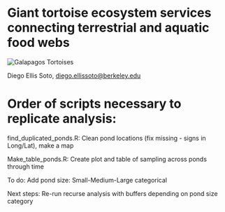 # Giant tortoise ecosystem services connecting terrestrial and aquatic food webs 


![Galapagos Tortoises](https://www.mpg.de/11588404/original-1626697505.webp?t=eyJ3aWR0aCI6NjgyLCJmaWxlX2V4dGVuc2lvbiI6IndlYnAiLCJvYmpfaWQiOjExNTg4NDA0fQ%3D%3D--93af1a5a49a0a5744d3d0bd62b2d96c67767ef27)

Diego Ellis Soto, diego.ellissoto@berkeley.edu

# Order of scripts necessary to replicate analysis:

find_duplicated_ponds.R: Clean pond locations (fix missing - signs in Long/Lat), make a map

Make_table_ponds.R: Create plot and table of sampling across ponds through time

To do: Add pond size: Small-Medium-Large categorical

Next steps: Re-run recurse analysis with buffers depending on pond size category
